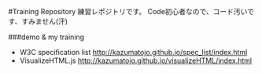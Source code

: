 #Training Repository
練習レポジトリです。
Code初心者なので、コード汚いです、すみません(汗)

###demo & my training
- W3C specification list http://kazumatojo.github.io/spec_list/index.html
- VisualizeHTML.js http://kazumatojo.github.io/visualizeHTML/index.html
